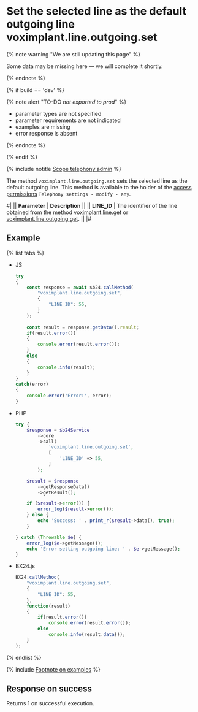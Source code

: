 # Set the selected line as the default outgoing line voximplant.line.outgoing.set

{% note warning "We are still updating this page" %}

Some data may be missing here — we will complete it shortly.

{% endnote %}

{% if build == 'dev' %}

{% note alert "TO-DO _not exported to prod_" %}

- parameter types are not specified
- parameter requirements are not indicated
- examples are missing
- error response is absent

{% endnote %}

{% endif %}

{% include notitle [Scope telephony admin](../../_includes/scope-telephony-admin.md) %}

The method `voximplant.line.outgoing.set` sets the selected line as the default outgoing line. This method is available to the holder of the [access permissions](https://helpdesk.bitrix24.com/open/18216960/) `Telephony settings - modify - any`.

#|
|| **Parameter** | **Description** ||
|| **LINE_ID** | The identifier of the line obtained from the method [voximplant.line.get](voximplant-line-get.md) or [voximplant.line.outgoing.get](voximplant-line-outgoing-get.md). ||
|#

## Example

{% list tabs %}

- JS

    ```js
    try
    {
    	const response = await $b24.callMethod(
    		"voximplant.line.outgoing.set",
    		{
    			"LINE_ID": 55,
    		}
    	);
    	
    	const result = response.getData().result;
    	if(result.error())
    	{
    		console.error(result.error());
    	}
    	else
    	{
    		console.info(result);
    	}
    }
    catch(error)
    {
    	console.error('Error:', error);
    }
    ```

- PHP

    ```php
    try {
        $response = $b24Service
            ->core
            ->call(
                'voximplant.line.outgoing.set',
                [
                    'LINE_ID' => 55,
                ]
            );
    
        $result = $response
            ->getResponseData()
            ->getResult();
    
        if ($result->error()) {
            error_log($result->error());
        } else {
            echo 'Success: ' . print_r($result->data(), true);
        }
    
    } catch (Throwable $e) {
        error_log($e->getMessage());
        echo 'Error setting outgoing line: ' . $e->getMessage();
    }
    ```

- BX24.js

    ```js
    BX24.callMethod(
        "voximplant.line.outgoing.set",
        {
            "LINE_ID": 55,
        },
        function(result)
        {
            if(result.error())
                console.error(result.error());
            else
                console.info(result.data());
        }
    );
    ```

{% endlist %}

{% include [Footnote on examples](../../../../_includes/examples.md) %}

## Response on success

Returns 1 on successful execution.